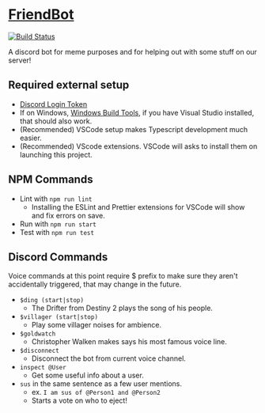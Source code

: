 # [FriendBot](https://github.com/Awkewainze/FriendBot)

[![Build Status](https://travis-ci.org/Awkewainze/FriendBot.svg?branch=main)](https://travis-ci.org/Awkewainze/FriendBot)

A discord bot for meme purposes and for helping out with some stuff on our server!

## Required external setup

* [Discord Login Token](https://discord.com/developers)
* If on Windows, [Windows Build Tools](https://www.npmjs.com/package/windows-build-tools),
    if you have Visual Studio installed, that should also work.
* (Recommended) VSCode setup makes Typescript development much easier.
* (Recommended) VScode extensions. VSCode will asks to install them on launching this project.

## NPM Commands

* Lint with `npm run lint`
    * Installing the ESLint and Prettier extensions for VSCode will show and fix errors on save.
* Run with `npm run start`
* Test with `npm run test`

## Discord Commands

Voice commands at this point require $ prefix to make sure they aren't accidentally triggered, that may change in the future.

* `$ding (start|stop)`
    * The Drifter from Destiny 2 plays the song of his people.
* `$villager (start|stop)`
    * Play some villager noises for ambience.
* `$goldwatch`
    * Christopher Walken makes says his most famous voice line.
* `$disconnect`
    * Disconnect the bot from current voice channel.
* `inspect @User`
    * Get some useful info about a user.
* `sus` in the same sentence as a few user mentions.
    * ex. `I am sus of @Person1 and @Person2`
    * Starts a vote on who to eject!
